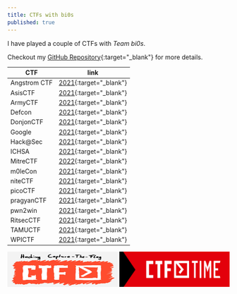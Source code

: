 ```yaml
---
title: CTFs with bi0s
published: true
---
```

I have played a couple of CTFs with *Team bi0s*.

 Checkout my [GitHub Repository](https://github.com/RanitPradhan/bi0s/tree/master/CTFs){:target="_blank"} for more details.

| CTF           | link                                                         |
|---------------|--------------------------------------------------------------|
| Angstrom CTF  | [2021](https://github.com/RanitPradhan/bi0s/tree/master/CTFs/documents/AngstromCTF){:target="_blank"}|
| AsisCTF       | [2021](https://github.com/RanitPradhan/bi0s/tree/master/CTFs/documents/ASIS){:target="_blank"}|
| ArmyCTF       | [2021](https://github.com/RanitPradhan/bi0s/tree/master/CTFs/documents/Sainya_Ranakshetram){:target="_blank"}|
| Defcon        | [2021](https://github.com/RanitPradhan/bi0s/tree/master/CTFs/documents/Defcon){:target="_blank"}|
| DonjonCTF     | [2021](https://github.com/RanitPradhan/bi0s/tree/master/CTFs/documents/DonjonCTF){:target="_blank"}|
| Google        | [2021](https://github.com/RanitPradhan/bi0s/tree/master/CTFs/documents/Google){:target="_blank"}|
| Hack@Sec      | [2021](https://github.com/RanitPradhan/bi0s/tree/master/CTFs/documents/Hack@Sec_21){:target="_blank"}|
| ICHSA         | [2021](https://github.com/RanitPradhan/bi0s/tree/master/CTFs/documents/ICHSA){:target="_blank"}|
| MitreCTF      | [2022](https://github.com/RanitPradhan/bi0s/tree/master/CTFs/documents/MitreCTF){:target="_blank"}|
| m0leCon       | [2021](https://github.com/RanitPradhan/bi0s/tree/master/CTFs/documents/m0leCon){:target="_blank"}|
| niteCTF       | [2021](https://github.com/RanitPradhan/bi0s/tree/master/CTFs/documents/niteCTF){:target="_blank"}|
| picoCTF       | [2021](https://github.com/RanitPradhan/bi0s/tree/master/CTFs/documents/picoCTF){:target="_blank"}|
| pragyanCTF    | [2021](https://github.com/RanitPradhan/bi0s/tree/master/CTFs/documents/pragyanCTF){:target="_blank"}|
| pwn2win       | [2021](https://github.com/RanitPradhan/bi0s/tree/master/CTFs/documents/pwn2win){:target="_blank"}|
| RitsecCTF     | [2021](https://github.com/RanitPradhan/bi0s/tree/master/CTFs/documents/RitsecCTF){:target="_blank"}|
| TAMUCTF       | [2021](https://github.com/RanitPradhan/bi0s/tree/master/CTFs/documents/TAMUCTF){:target="_blank"}|
| WPICTF        | [2021](https://github.com/RanitPradhan/bi0s/tree/master/CTFs/documents/WPICTF){:target="_blank"}|


<img align="left" width="250" height="80" src="https://raw.githubusercontent.com/RanitPradhan/blog/master/Images/CTF-1.png">

<img align="right" width="250" height="80" src="https://raw.githubusercontent.com/RanitPradhan/blog/master/Images/CTF-Time.png">

